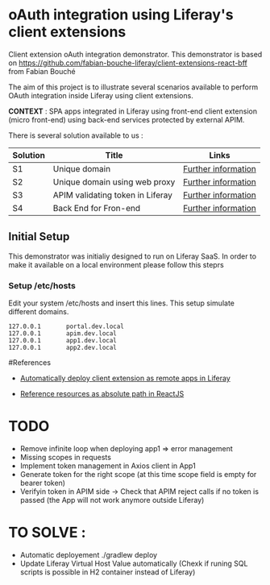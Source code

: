 # oAuth integration using Liferay's client extensions
Client extension oAuth integration demonstrator. This demonstrator is based on https://github.com/fabian-bouche-liferay/client-extensions-react-bff from Fabian Bouché

The aim of this project is to illustrate several scenarios available to perform OAuth integration inside Liferay using client extensions.

**CONTEXT** : SPA apps integrated in Liferay using front-end client extension (micro front-end) using back-end services protected by external APIM.


There is several solution available to us :

| Solution     | Title   | Links |
| --------     | ------- | -------                                                        |
| S1           | Unique domain                    | [Further information](./s1/README.md) |
| S2           | Unique domain using web proxy    | [Further information](./s2/README.md) |
| S3           | APIM validating token in Liferay | [Further information](./s3/README.md) |
| S4           | Back End for Fron-end            | [Further information](./s4/README.md) |

## Initial Setup

This demonstrator was initialiy designed to run on Liferay SaaS. In order to make it available on a local environment please follow this steprs 

### Setup /etc/hosts

Edit your system /etc/hosts and insert this lines. This setup simulate different domains.

```console
127.0.0.1       portal.dev.local
127.0.0.1       apim.dev.local
127.0.0.1       app1.dev.local
127.0.0.1       app2.dev.local
```

#References

* [Automatically deploy client extension as remote apps in Liferay]( https://liferay.dev/blogs/-/blogs/-front-end-client-extension-how-to-automate-deployments-for-remote-apps-in-on-premises)

* [Reference resources as absolute path in ReactJS](https://dev.to/hidaytrahman/absolute-path-in-react-125h)



# TODO
- Remove infinite loop when deploying app1 => error management
- Missing scopes in requests
- Implement token management in Axios client in App1
- Generate token for the right scope (at this time scope field is empty for bearer token)
- Verifyin token in APIM side -> Check that APIM reject calls if no token is passed (the App will not work anymore outside Liferay)

# TO SOLVE :
- Automatic deployement ./gradlew deploy
- Update Liferay Virtual Host Value automatically (Chexk if runing SQL scripts is possible in H2 container instead of Liferay)